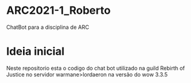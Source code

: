 # ARC2021-1_Roberto
ChatBot para a disciplina de ARC
# Ideia inicial
Neste repositorio esta o codigo do chat bot utilizado na guild Rebirth of Justice no servidor warmane>lordaeron na versão do wow 3.3.5
